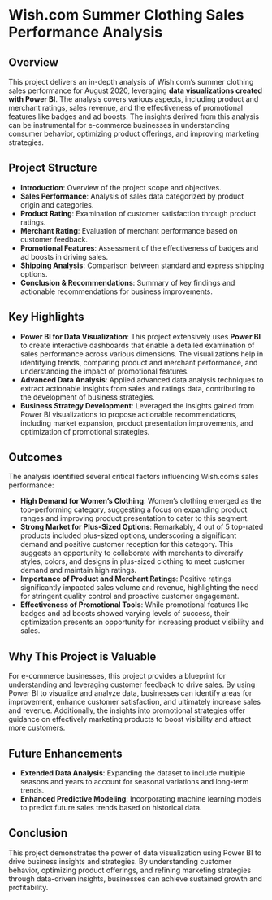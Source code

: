 # Wish.com Summer Clothing Sales Performance Analysis

## Overview

This project delivers an in-depth analysis of Wish.com’s summer clothing sales performance for August 2020, leveraging **data visualizations created with Power BI**. The analysis covers various aspects, including product and merchant ratings, sales revenue, and the effectiveness of promotional features like badges and ad boosts. The insights derived from this analysis can be instrumental for e-commerce businesses in understanding consumer behavior, optimizing product offerings, and improving marketing strategies.

## Project Structure

- **Introduction**: Overview of the project scope and objectives.
- **Sales Performance**: Analysis of sales data categorized by product origin and categories.
- **Product Rating**: Examination of customer satisfaction through product ratings.
- **Merchant Rating**: Evaluation of merchant performance based on customer feedback.
- **Promotional Features**: Assessment of the effectiveness of badges and ad boosts in driving sales.
- **Shipping Analysis**: Comparison between standard and express shipping options.
- **Conclusion & Recommendations**: Summary of key findings and actionable recommendations for business improvements.

## Key Highlights

- **Power BI for Data Visualization**: This project extensively uses **Power BI** to create interactive dashboards that enable a detailed examination of sales performance across various dimensions. The visualizations help in identifying trends, comparing product and merchant performance, and understanding the impact of promotional features.
- **Advanced Data Analysis**: Applied advanced data analysis techniques to extract actionable insights from sales and ratings data, contributing to the development of business strategies.
- **Business Strategy Development**: Leveraged the insights gained from Power BI visualizations to propose actionable recommendations, including market expansion, product presentation improvements, and optimization of promotional strategies.

## Outcomes

The analysis identified several critical factors influencing Wish.com’s sales performance:
- **High Demand for Women’s Clothing**: Women’s clothing emerged as the top-performing category, suggesting a focus on expanding product ranges and improving product presentation to cater to this segment.
- **Strong Market for Plus-Sized Options**: Remarkably, 4 out of 5 top-rated products included plus-sized options, underscoring a significant demand and positive customer reception for this category. This suggests an opportunity to collaborate with merchants to diversify styles, colors, and designs in plus-sized clothing to meet customer demand and maintain high ratings.
- **Importance of Product and Merchant Ratings**: Positive ratings significantly impacted sales volume and revenue, highlighting the need for stringent quality control and proactive customer engagement.
- **Effectiveness of Promotional Tools**: While promotional features like badges and ad boosts showed varying levels of success, their optimization presents an opportunity for increasing product visibility and sales.

## Why This Project is Valuable

For e-commerce businesses, this project provides a blueprint for understanding and leveraging customer feedback to drive sales. By using Power BI to visualize and analyze data, businesses can identify areas for improvement, enhance customer satisfaction, and ultimately increase sales and revenue. Additionally, the insights into promotional strategies offer guidance on effectively marketing products to boost visibility and attract more customers.

## Future Enhancements

- **Extended Data Analysis**: Expanding the dataset to include multiple seasons and years to account for seasonal variations and long-term trends.
- **Enhanced Predictive Modeling**: Incorporating machine learning models to predict future sales trends based on historical data.

## Conclusion

This project demonstrates the power of data visualization using Power BI to drive business insights and strategies. By understanding customer behavior, optimizing product offerings, and refining marketing strategies through data-driven insights, businesses can achieve sustained growth and profitability.
